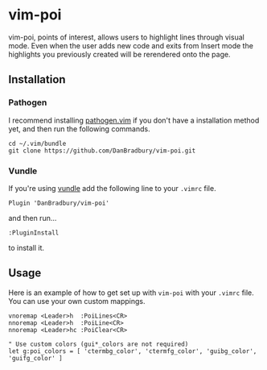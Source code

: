 # vim-poi

vim-poi, points of interest, allows users to highlight lines through visual mode. Even when the user adds new code and exits from Insert mode
the highlights you previously created will be rerendered onto the page.

## Installation

### Pathogen
I recommend installing [pathogen.vim](https://github.com/tpope/vim-pathogen) if you don't have a installation method yet, and
then run the following commands.

```
cd ~/.vim/bundle
git clone https://github.com/DanBradbury/vim-poi.git
```

### Vundle
If you're using [vundle](https://github.com/gmarik/Vundle.vim.git) add the following line to your `.vimrc` file.
```vim
Plugin 'DanBradbury/vim-poi'
```

and then run...

```vim
:PluginInstall
```

to install it.

## Usage
Here is an example of how to get set up with `vim-poi` with your `.vimrc` file. You can use your own custom mappings.

```vim
vnoremap <Leader>h  :PoiLines<CR>
nnoremap <Leader>h  :PoiLine<CR>
nnoremap <Leader>hc :PoiClear<CR>

" Use custom colors (gui*_colors are not required)
let g:poi_colors = [ 'ctermbg_color', 'ctermfg_color', 'guibg_color', 'guifg_color' ]
```

